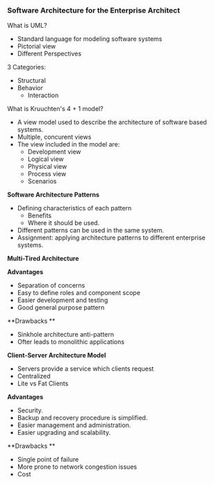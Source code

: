 ### Software Architecture for the Enterprise Architect

What is UML?

* Standard language for modeling software systems 
* Pictorial view
* Different Perspectives

3 Categories:

* Structural 
* Behavior
  * Interaction

What is Kruuchten's 4 + 1 model?

* A view model used to describe the architecture of software based systems.
* Multiple, concurent views 
* The view included in the model are:
  * Development view
  * Logical view 
  * Physical view
  * Process view
  * Scenarios

**Software Architecture Patterns**

* Defining characteristics of each pattern 
  * Benefits
  * Where it should be used. 
* Different patterns can be used in the same system. 
* Assignment: applying architecture patterns to different enterprise systems.

**Multi-Tired Architecture**

**Advantages**

* Separation of concerns 
* Easy to define roles and component scope
* Easier development and testing 
* Good general purpose pattern 

**Drawbacks **

* Sinkhole architecture anti-pattern 
* Ofter leads to monolithic applications 

**Client-Server Architecture Model**

* Servers provide a service which clients request
* Centralized
* Lite vs Fat Clients

**Advantages**

* Security. 
* Backup and recovery procedure is simplified. 
* Easier management and administration.
* Easier upgrading and scalability.

**Drawbacks **

* Single point of failure 
* More prone to network congestion issues
* Cost



